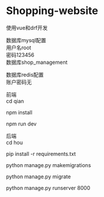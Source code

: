 # Shopping-website
使用vue和drf开发

数据库mysql配置   
用户名root   
密码123456   
数据库shop_management   

数据库redis配置   
账户密码无   

前端   
cd qian   

npm install   

npm run dev   

后端   
cd hou   

pip install -r requirements.txt   

python manage.py makemigrations   

python manage.py migrate   

python manage.py runserver 8000   
